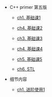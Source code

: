 * C++ primer 第五版
    * [ch1. 基础课1](Note/C++/ch01)
    - [ch4. 基础课2](Note/C++/ch02)

    - [ch3. 基础课3](Note/C++/ch03)

    - [ch4. 基础课4](Note/C++/ch04)

    - [ch5. 基础课5](Note/C++/ch05)

    - [ch6. STL](Note/C++/ch06)

* 细节内容

    * [ch1. 进阶使用1](Note/C++/ch07)

